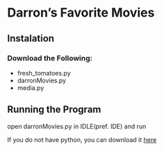 # Darron’s Favorite Movies


## Instalation

### Download the Following:

* fresh_tomatoes.py
* darronMovies.py
* media.py

## Running the Program

open darronMovies.py in IDLE(pref. IDE) and run

If you do not have python, you can download it [here](https://www.python.org/downloads/)



	
